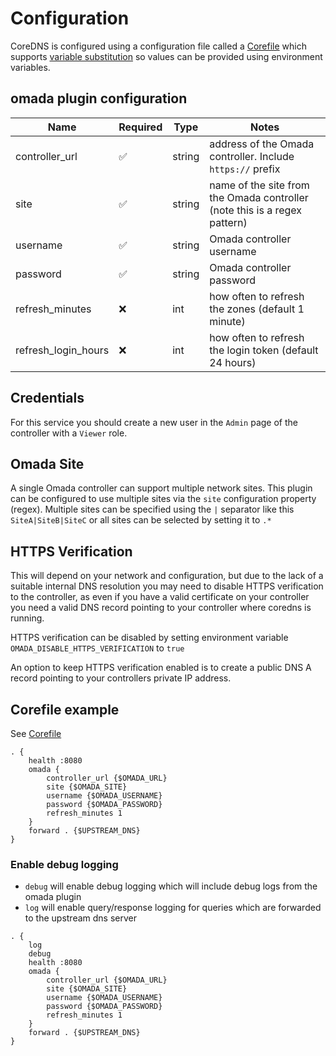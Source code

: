 # Configuration

CoreDNS is configured using a configuration file called a [Corefile](https://coredns.io/2017/07/23/corefile-explained/) which supports [variable substitution](https://coredns.io/manual/configuration/#environment-variables) so values can be provided using environment variables.

## omada plugin configuration

| Name                | Required | Type   | Notes                                                                    |
| ------------------- | -------- | ------ | ------------------------------------------------------------------------ |
| controller_url      | ✅       | string | address of the Omada controller. Include `https://` prefix               |
| site                | ✅       | string | name of the site from the Omada controller (note this is a regex pattern) |
| username            | ✅       | string | Omada controller username                                                |
| password            | ✅       | string | Omada controller password                                                |
| refresh_minutes     | ❌       | int    | how often to refresh the zones (default 1 minute)                        |
| refresh_login_hours | ❌       | int    | how often to refresh the login token (default 24 hours)                  |

## Credentials

For this service you should create a new user in the `Admin` page of the controller with a `Viewer` role.

## Omada Site

A single Omada controller can support multiple network sites. This plugin can be configured to use multiple sites via the `site` configuration property (regex). Multiple sites can be specified using the `|` separator like this `SiteA|SiteB|SiteC` or all sites can be selected by setting it to `.*`

## HTTPS Verification

This will depend on your network and configuration, but due to the lack of a suitable internal DNS resolution you may need to disable HTTPS verification to the controller, as even if you have a valid certificate on your controller you need a valid DNS record pointing to your controller where coredns is running.

HTTPS verification can be disabled by setting environment variable `OMADA_DISABLE_HTTPS_VERIFICATION` to `true`

An option to keep HTTPS verification enabled is to create a public DNS A record pointing to your controllers private IP address.

## Corefile example

See [Corefile](../Corefile)

```
. {
    health :8080
    omada {
        controller_url {$OMADA_URL}
        site {$OMADA_SITE}
        username {$OMADA_USERNAME}
        password {$OMADA_PASSWORD}
        refresh_minutes 1
    }
    forward . {$UPSTREAM_DNS}
}
```

### Enable debug logging

- `debug` will enable debug logging which will include debug logs from the omada plugin
- `log` will enable query/response logging for queries which are forwarded to the upstream dns server

```
. {
    log
    debug
    health :8080
    omada {
        controller_url {$OMADA_URL}
        site {$OMADA_SITE}
        username {$OMADA_USERNAME}
        password {$OMADA_PASSWORD}
        refresh_minutes 1
    }
    forward . {$UPSTREAM_DNS}
}
```
